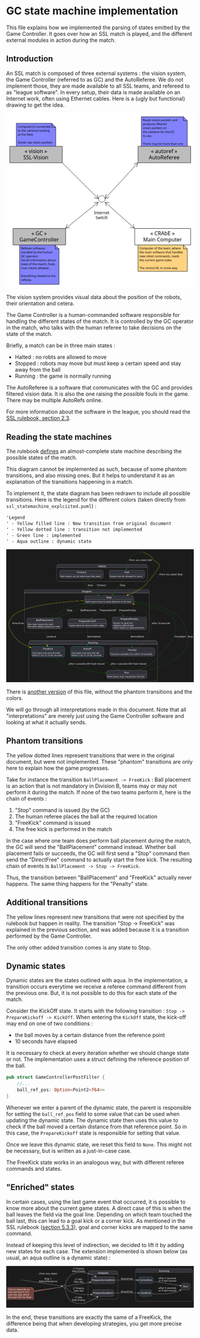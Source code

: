 # GC state machine implementation
This file explains how we implemented the parsing of states emitted by the Game Controller.
It goes over how an SSL match is played, and the different external modules in action
during the match.

## Introduction
An SSL match is composed of three external systems : the vision system, the Game Controller (referred to as GC) and the AutoReferee.
We do not implement those, they are made available to all SSL teams, and refereed to as "league software".
In every setup, their data is made available on an Internet work, often using Ethernet cables.
Here is a (ugly but functional) drawing to get the idea.

![External systems diagram](./external_systems_diagram.png)

The vision system provides visual data about the position of the robots, their orientation and cetera.

The Game Controller is a human-commanded software responsible for handling the different states of the match.
It is controlled by the GC operator in the match, who talks with the human referee to take decisions
on the state of the match.

Briefly, a match can be in three main states :
- Halted : no robts are allowed to move
- Stopped : robots may move but must keep a certain speed and stay away from the ball
- Running : the game is normally running

The AutoReferee is a software that communicates with the GC and provides filtered vision data.
It is also the one raising the possible fouls in the game. There may be multiple AutoRefs online.

For more information about the software in the league, you should read the [SSL rulebook, section 2.3](https://robocup-ssl.github.io/ssl-rules/sslrules.pdf).

## Reading the state machines
The rulebook [defines](https://robocup-ssl.github.io/ssl-rules/sslrules.pdf#%5B%7B%22num%22%3A581%2C%22gen%22%3A0%7D%2C%7B%22name%22%3A%22XYZ%22%7D%2C0%2C381.41%2Cnull%5D)
an almost-complete state machine describing the possible states of the match.

This diagram cannot be implemented as such, because of some phantom transitions, and also missing ones.
But it helps to understand it as an explanation of the transitions happening in a match.

To implement it, the state diagram has been redrawn to include all possible transitions.
Here is the legend for the different colors (taken directly from `ssl_statemachine_explciited.puml`) :

```
'Legend
' - Yellow filled line : New transition from original document
' - Yellow dotted line : transition not implemented
' - Green line : implemented
' - Aqua outline : dynamic state
```

![State machine interpreted and explained](./ssl_statemachine_explicited.png)

There is [another version](./ssl_statemachine_implemented.puml) of this file, without the phantom transitions and the colors.

We will go through all interpretations made in this document.
Note that all "interpretations" are merely just using the Game Controller software
and looking at what it actually sends.

## Phantom transitions
The yellow dotted lines represent transitions that were in the original document, but were not implemented.
These "phantom" transitions are only here to explain how the game progresses.

Take for instance the transition `BallPlacement -> FreeKick` :
Ball placement is an action that is not mandatory in Division B, teams may or may not perform it during the match.
If none of the two teams perform it, here is the chain of events :
1. "Stop" command is issued (by the GC)
2. The human referee places the ball at the required location
3. "FreeKick" command is issued
4. The free kick is performed in the match

In the case where one team does perform ball placement during the match,
the GC will send the "BallPlacement" command instead.
Whether ball placement fails or succeeds, the GC will first send a "Stop" command
then send the "DirectFree" command to actually start the free kick.
The resulting chain of events is `BallPlacement -> Stop -> FreeKick`.

Thus, the transition between "BallPlacement" and "FreeKick" actually never happens.
The same thing happens for the "Penalty" state.

## Additional transitions
The yellow lines represent new transitions that were not specified by the rulebook but happen in reality.
The transition "Stop -> FreeKick" was explained in the previous section, and was added because it is a
transition performed by the Game Controller.

The only other added transition comes is any state to Stop.

## Dynamic states
Dynamic states are the states outlined with aqua.
In the implementation, a transition occurs everytime we receive a referee command different from the previous one.
But, it is not possible to do this for each state of the match.

Consider the KickOff state. It starts with the following transition : `Stop -> PrepareKickoff -> KickOff`.
When entering the `KickOff` state, the kick-off may end on one of two conditions :
- the ball moves by a certain distance from the reference point
- 10 seconds have elapsed

It is necessary to check at every iteration whether we should change state or not.
The implementation uses a struct defining the reference position of the ball.
```rust
pub struct GameControllerPostFilter {
    //...
    ball_ref_pos: Option<Point2<f64>>
}
```
Whenever we enter a parent of the dynamic state, the parent is responsible for setting the `ball_ref_pos` field
to some value that can be used when updating the dynamic state. The dynamic state then uses this value
to check if the ball moved a certain distance from that reference point.
So in this case, the `PrepareKickoff` state is responsible for setting that value.

Once we leave this dynamic state, we reset this field to `None`. This might not be necessary,
but is written as a just-in-case case.

The FreeKick state works in an analogous way, but with different referee commands and states.

## "Enriched" states
In certain cases, using the last game event that occurred, it is possible to know more about the current game states.
A direct case of this is when the ball leaves the field via the goal line. Depending on which team touched the ball last,
this can lead to a goal kick or a corner kick. As mentioned in the SSL rulebook ([section 5.3.3](https://robocup-ssl.github.io/ssl-rules/sslrules.pdf#%5B%7B%22num%22%3A329%2C%22gen%22%3A0%7D%2C%7B%22name%22%3A%22XYZ%22%7D%2C0%2C628.439%2Cnull%5D)),
goal and corner kicks are mapped to the same command.

Instead of keeping this level of indirection, we decided to lift it by adding new states for each case.
The extension implemented is shown below (as usual, an aqua outline is a dynamic state) :

![Enriched states "GoalKick" and "CornerKick" diagram](./goalcorner_kick_states.png)

In the end, these transitions are exactly the same of a FreeKick, the difference being that
when developing strategies, you get more precise data.